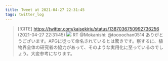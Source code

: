 ```yaml
---
title: Tweet at 2021-04-27 22:31:45
tags: twitter_log
---
```


> [!CITE] https://twitter.com/kaisekiriu/status/1387036750992736256 (2021-04-27 22:31:45)
> ![](https://twitter.com/kaisekiriu/status/1387036750992736256)
> RT @Mokanishi: @toooochan0514 ありがとうございます。APGに従って命名されているとは驚きです。察するに、植物界全体の研究者の協力があって、そのような実用化に至っているのでしょう。大変参考になります。
